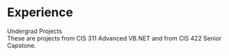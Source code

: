 # Experience
Undergrad Projects <br>
These are projects from CIS 311 Advanced VB.NET and from CIS 422 Senior Capstone.
